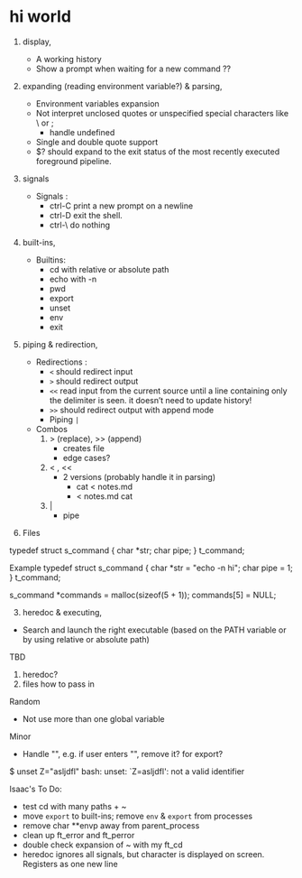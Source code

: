 # hi world

1. display,
   - A working history
   - Show a prompt when waiting for a new command ??
2. expanding (reading environment variable?) & parsing,
   - Environment variables expansion
   - Not interpret unclosed quotes or unspecified special characters like \ or ;
     - handle undefined
   - Single and double quote support
   - $? should expand to the exit status of the most recently executed foreground pipeline.
3. signals

   - Signals :
     - ctrl-C print a new prompt on a newline
     - ctrl-D exit the shell.
     - ctrl-\ do nothing

4. built-ins,
   - Builtins:
     - cd with relative or absolute path
     - echo with -n
     - pwd
     - export
     - unset
     - env
     - exit
5. piping & redirection,

   - Redirections :
     - `<` should redirect input
     - `>` should redirect output
     - `<<` read input from the current source until a line containing only the delimiter is seen. it doesn’t need to update history!
     - `>>` should redirect output with append mode
     - Piping `|`
   - Combos
     1. \> (replace), >> (append)
        - creates file
        - edge cases?
     2. < , <<
        - 2 versions (probably handle it in parsing)
          - cat < notes.md
          - < notes.md cat
     3. |
        - pipe

6. Files

typedef struct s_command
{
char \*str;
char pipe;
} t_command;

Example
typedef struct s_command
{
char \*str = "echo -n hi";
char pipe = 1;
} t_command;

s_command \*commands = malloc(sizeof(5 + 1));
commands[5] = NULL;

3. heredoc & executing,

- Search and launch the right executable (based on the PATH variable or by using relative or absolute path)

TBD

1. heredoc?
2. files how to pass in

Random

- Not use more than one global variable

Minor

- Handle "", e.g. if user enters "", remove it? for export?

$ unset Z="asljdfl"
bash: unset: `Z=asljdfl': not a valid identifier

Isaac's To Do:

- test cd with many paths + ~
- move `export` to built-ins; remove `env` & `export` from processes
- remove char \*\*envp away from parent_process
- clean up ft_error and ft_perror
- double check expansion of ~ with my ft_cd
- heredoc ignores all signals, but character is displayed on screen. Registers as one new line
